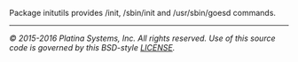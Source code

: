 Package initutils provides /init, /sbin/init and /usr/sbin/goesd commands.

---

*&copy; 2015-2016 Platina Systems, Inc. All rights reserved.
Use of this source code is governed by this BSD-style [LICENSE].*

[LICENSE]: ../LICENSE
